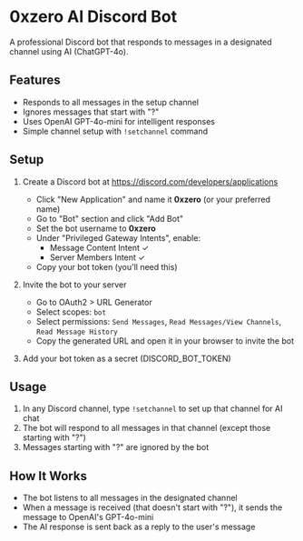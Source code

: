 # 0xzero AI Discord Bot

A professional Discord bot that responds to messages in a designated channel using AI (ChatGPT-4o).

## Features

- Responds to all messages in the setup channel
- Ignores messages that start with "?"
- Uses OpenAI GPT-4o-mini for intelligent responses
- Simple channel setup with `!setchannel` command

## Setup

1. Create a Discord bot at https://discord.com/developers/applications
   - Click "New Application" and name it **0xzero** (or your preferred name)
   - Go to "Bot" section and click "Add Bot"
   - Set the bot username to **0xzero**
   - Under "Privileged Gateway Intents", enable:
     - Message Content Intent ✓
     - Server Members Intent ✓
   - Copy your bot token (you'll need this)

2. Invite the bot to your server
   - Go to OAuth2 > URL Generator
   - Select scopes: `bot`
   - Select permissions: `Send Messages`, `Read Messages/View Channels`, `Read Message History`
   - Copy the generated URL and open it in your browser to invite the bot

3. Add your bot token as a secret (DISCORD_BOT_TOKEN)

## Usage

1. In any Discord channel, type `!setchannel` to set up that channel for AI chat
2. The bot will respond to all messages in that channel (except those starting with "?")
3. Messages starting with "?" are ignored by the bot

## How It Works

- The bot listens to all messages in the designated channel
- When a message is received (that doesn't start with "?"), it sends the message to OpenAI's GPT-4o-mini
- The AI response is sent back as a reply to the user's message
